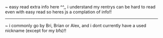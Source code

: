 <p align="center">
  
  ~ easy read extra info here ^^,, i understand my rentrys can be hard to read even with easy read so heres js a complation of info!!

<hr>

~ i commonly go by Bri, Brian or Alex, and i dont currently have a used nickname (except for my bfs)!!
</p>
